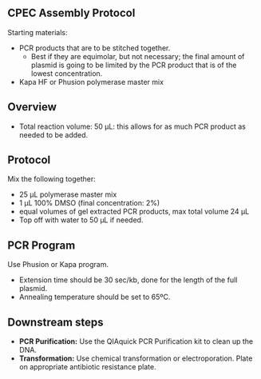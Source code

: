 ## CPEC Assembly Protocol

Starting materials:
- PCR products that are to be stitched together.
  - Best if they are equimolar, but not necessary; the final amount of plasmid is going to be limited by the PCR product that is of the lowest concentration.
- Kapa HF or Phusion polymerase master mix

## Overview

- Total reaction volume: 50 µL: this allows for as much PCR product as needed to be added.

## Protocol

Mix the following together:
- 25 µL polymerase master mix
- 1 µL 100% DMSO (final concentration: 2%)
- equal volumes of gel extracted PCR products, max total volume 24 µL
- Top off with water to 50 µL if needed.

## PCR Program

Use Phusion or Kapa program.
- Extension time should be 30 sec/kb, done for the length of the full plasmid.
- Annealing temperature should be set to 65ºC.

## Downstream steps

- **PCR Purification:** Use the QIAquick PCR Purification kit to clean up the DNA.
- **Transformation:** Use chemical transformation or electroporation. Plate on appropriate antibiotic resistance plate.
